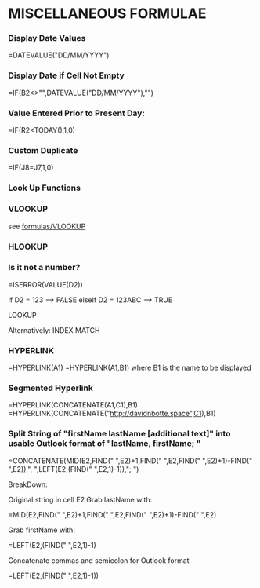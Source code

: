# MISCELLANEOUS FORMULAE

### Display Date Values

=DATEVALUE("DD/MM/YYYY")

### Display Date if Cell Not Empty

=IF(B2<>"",DATEVALUE("DD/MM/YYYY"),"")

### Value Entered Prior to Present Day:

=IF(R2<TODAY(),1,0)

### Custom Duplicate

=IF(J8=J7,1,0)

### Look Up Functions

### VLOOKUP

see [formulas/VLOOKUP](https://github.com/DNBotte/mynotes/edit/master/msOffice/excel/formulas/VLOOKUP.md)

### HLOOKUP

### Is it not a number?

=ISERROR(VALUE(D2))

If D2 = 123 --> FALSE
elseIf D2 = 123ABC --> TRUE

LOOKUP

Alternatively: INDEX MATCH

### HYPERLINK

=HYPERLINK(A1)
=HYPERLINK(A1,B1) where B1 is the name to be displayed

### Segmented Hyperlink

=HYPERLINK(CONCATENATE(A1,C1),B1)
=HYPERLINK(CONCATENATE("http://davidnbotte.space",C1),B1)

### Split String of "firstName lastName [additional text]" into usable Outlook format of "lastName, firstName; "

=CONCATENATE(MID(E2,FIND(" ",E2)+1,FIND(" ",E2,FIND(" ",E2)+1)-FIND(" ",E2)),", ",LEFT(E2,(FIND(" ",E2,1)-1)),"; ")

BreakDown:

Original string in cell E2
Grab lastName with:

=MID(E2,FIND(" ",E2)+1,FIND(" ",E2,FIND(" ",E2)+1)-FIND(" ",E2)

Grab firstName with:

=LEFT(E2,(FIND(" ",E2,1)-1)

Concatenate commas and semicolon for Outlook format


=LEFT(E2,(FIND(" ",E2,1)-1))
